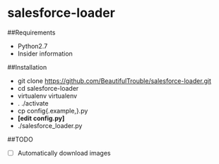 # salesforce-loader

##Requirements

* Python2.7
* Insider information

##Installation

* git clone https://github.com/BeautifulTrouble/salesforce-loader.git
* cd salesforce-loader
* virtualenv virtualenv
* . ./activate
* cp config{.example,}.py
* **[edit config.py]**
* ./salesforce_loader.py
 
##TODO

- [ ] Automatically download images

